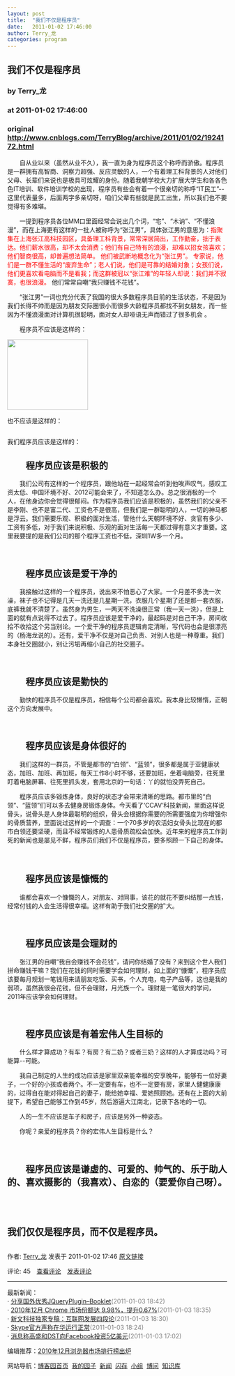 ```yaml
---
layout: post
title:  "我们不仅是程序员"
date:   2011-01-02 17:46:00
author: Terry_龙
categories: program
---
```


## 我们不仅是程序员
### by Terry_龙
### at 2011-01-02 17:46:00
### original <http://www.cnblogs.com/TerryBlog/archive/2011/01/02/1924172.html>

<p><p>　　自从业以来（虽然从业不久），我一直为身为程序员这个称呼而骄傲。程序员是一群拥有高智商、洞察力超强、反应灵敏的人，一个有着理工科背景的人对他们父母、长辈们来说也是极具可炫耀的身份。随着我朝学校大力扩展大学生和各各色色IT培训、软件培训学校的出现，程序员有些会有着一个很亲切的称呼“IT民工”--这里代表量多，后面两字多亲切呀，咱们父辈有些就是民工出生，所以我们也不要觉得有多难堪。</p>
<p>　　一提到程序员各位MM口里面经常会说出几个词，“宅”、“木讷”、“不懂浪漫”，而在上海更有这样的一批人被称呼为“张江男”，具体张江男的意思为：<span style="color:#ff0000">指聚集在上海张江高科技园区，具备理工科背景，常常深居简出，工作勤奋，拙于表达。他们薪水很高，却不太会消费；他们有自己特有的浪漫，却难以招女孩喜欢；他们智商很高，却普遍想法简单。 他们被武断地概念化为“张江男”。 专家说，他们是一群不懂生活的“废弃生命”；老人们说，他们是可靠的结婚对象；女孩们说，他们更喜欢看电脑而不是看我；而这群被冠以“张江难”的年轻人却说：我们并不寂寞，也很浪漫。 </span><span>他们常常自嘲“我只赚钱不花钱”。</span></p>
<p><span>　　“张江男”一词也充分代表了我国的很大多数程序员目前的生活状态，不是因为我们长得不帅而是因为朋友交际圈很小而很多大龄程序员都找不到女朋友，而一些因为不懂浪漫面对计算机很聪明，面对女人却哑语无声而错过了很多机会 。</span></p>
<p><span>　　程序员不应该是这样的：</span></p>
<p><span><img border="0" alt="" src="http://images.cnblogs.com/cnblogs_com/terryblog/code.png" width="185" height="162"></span></p>
<p><span>也不应该是这样的：</span></p>
<p><span><img border="0" alt="" src="http://images.cnblogs.com/cnblogs_com/terryblog/a8362712e3481469f819b8a9.png"></span></p>
<p><span>我们程序员应该是这样的：</span></p>
<h2><span>　　程序员应该是积极的</span></h2>
<p><span>　　我们公司有这样的一个程序员，跟他站在一起经常会听到他唉声叹气，感叹工资太低、中国环境不好、2012可能会来了，不知道怎么办。总之很消极的一个人，在他身边你会觉得很郁闷。作为程序员我们应该是积极的，虽然我们的父亲不是李刚、也不是富二代、工资也不是很高，但我们是一群聪明的人，一切的神马都是浮云。我们需要乐观、积极的面对生活，管他什么天朝环境不好、贪官有多少、工资有多低，对于我们来说积极、乐观的面对生活每一天都过得有意义才重要。这里我要提的是我们公司的那个程序工资也不低，深圳1W多一个月。</span></p>
<p><span></span> </p>
<h2><span>　　程序员应该是爱干净的</span></h2>
<p><span>　　我接触过这样的一个程序员，说出来不怕恶心了大家。一个月差不多洗一次澡，袜子也不记得是几天一洗还是几星期一洗，衣服几个星期了还是那一套衣服，底裤我就不清楚了。虽然身为男生，一两天不洗澡很正常（我一天一洗），但是上面的就有点说得不过去了。程序员应该是爱干净的，最起码是对自己干净，房间收拾不收拾这个另当别论。一个爱干净的程序员逻辑肯定清晰，写代码也会是很漂亮的（杨海龙说的）。还有，爱干净不仅是对自己负责、对别人也是一种尊重。我们本身社交圈就小，别让污垢再缩小自己的社交圈子。</span></p>
<p><span></span> </p>
<h2><span>　　程序员应该是勤快的</span></h2>
<p><span>　　勤快的程序员不仅是程序员，相信每个公司都会喜欢。我本身比较懒惰，正朝这个方向发展中。</span></p>
<p><span></span> </p>
<h2><span>　　程序员应该是身体很好的</span></h2>
<p><span>　　我们这样的一群员，不管是都市的“白领”、“蓝领”，很多都是属于亚健康状态，加班、加班、再加班，每天工作8小时不够，还要加班，坐着电脑旁，往死里盯着电脑屏幕、往死里抓头发，套用北京的一句话：丫的就怕没弄死自己。</span></p>
<p><span>　　程序员应该多锻炼身体，良好的状态才会带来清晰的思路。都市里的“白领”、“蓝领”们可以多去健身房锻炼身体。今天看了‘CCAV’科技新闻，里面这样说骨头，说骨头是人身体最聪明的组织，骨头会根据你需要的所需要强度为你增强你的骨质营养，里面说过这样的一个调查：一个70多岁的农活妇女骨头比现在的都市白领还要坚硬，而且不经常锻炼的人患骨质疏松会加快。近年来的程序员工作到死的新闻也是屡见不鲜，程序员们我们不仅是程序员，要多照顾一下自己的身体。</span></p>
<p><span>　　</span></p>
<h2><span>　　程序员应该是慷慨的</span></h2>
<p><span>　　谁都会喜欢一个慷慨的人，对朋友、对同事，该花的就花不要纠结那一点钱，经常付钱的人会生活得很幸福。这样有助于我们社交圈的扩大。</span></p>
<p><span></span> </p>
<h2><span>　　程序员应该是会理财的</span></h2>
<p><span>　　张江男的自嘲“我自会赚钱不会花钱”，请问你结婚了没有？来到这个世人我们拼命赚钱干嘛？我们在花钱的同时需要学会如何理财，如上面的“慷慨”，程序员应该要每月规划一笔钱用来请朋友吃饭、买书，个人充电，电子产品等，这也是我的弱项，虽然我很会花钱，但不会理财，月光族一个。理财是一笔很大的学问，2011年应该学会如何理财。</span></p>
<p><span></span> </p>
<h2><span>　　程序员应该是有着宏伟人生目标的</span></h2>
<p><span>　　什么样才算成功？有车？有房？有二奶？或者三奶？这样的人才算成功吗？可能算--可能。</span></p>
<p><span>　　我自己制定的人生的成功应该是家里双亲能幸福的安享晚年，能够有一位好妻子，一个好的小孩或者两个。不一定要有车，也不一定要有房，家里人健健康康的，过得自在能对得起自己的妻子，能给她幸福、爱她照顾她。还有在上面的大前提下，希望自己能够工作到45岁，然后游遍大江南北，记录下各地的一切。</span></p>
<p><span>　　人的一生不应该是车子和房子，应该是另外一种姿态。</span></p>
<p><span>　　你呢？亲爱的程序员？你的宏伟人生目标是什么？</span></p>
<p><span></span> </p>
<h2><span>　　程序员应该是谦虚的、可爱的、帅气的、乐于助人的、喜欢摄影的（我喜欢）、自恋的（要爱你自己呀）。</span></h2>
<h2><span></span> </h2>
<h2><span>我们仅仅是程序员，而不仅是程序员。</span></h2><img src="http://www.cnblogs.com/TerryBlog/aggbug/1924172.html?type=1" width="1" height="1" alt=""><p>作者: <a href="http://www.cnblogs.com/TerryBlog/">Terry_龙</a> 发表于 2011-01-02 17:46 <a href="http://www.cnblogs.com/TerryBlog/archive/2011/01/02/1924172.html">原文链接</a></p><p>评论: 45　<a href="http://www.cnblogs.com/TerryBlog/archive/2011/01/02/1924172.html#pagedcomment">查看评论</a>　<a href="http://www.cnblogs.com/TerryBlog/archive/2011/01/02/1924172.html#commentform">发表评论</a></p><hr><p>最新新闻：<br>· <a href="http://news.cnblogs.com/n/87067/">分享国外优秀JQueryPlugin–Booklet</a><span style="color:gray">(2011-01-03 18:42)</span><br>· <a href="http://news.cnblogs.com/n/87066/">2010年12月 Chrome 市场份额达 9.98%，提升0.67%</a><span style="color:gray">(2011-01-03 18:35)</span><br>· <a href="http://news.cnblogs.com/n/87065/">新文科技独家专稿：互联网发展四段论</a><span style="color:gray">(2011-01-03 18:30)</span><br>· <a href="http://news.cnblogs.com/n/87064/">Skype官方声称在华运行正常</a><span style="color:gray">(2011-01-03 18:24)</span><br>· <a href="http://news.cnblogs.com/n/87063/">消息称高盛和DST向Facebook投资5亿美元</a><span style="color:gray">(2011-01-03 17:02)</span><br></p><p>编辑推荐：<a href="http://news.cnblogs.com/n/87013/">2010年12月浏览器市场排行榜出炉</a><br></p><p>网站导航：<a href="http://www.cnblogs.com">博客园首页</a>  <a href="http://home.cnblogs.com/">我的园子</a>  <a href="http://news.cnblogs.com">新闻</a>  <a href="http://home.cnblogs.com/ing/">闪存</a>  <a href="http://home.cnblogs.com/group/">小组</a>  <a href="http://space.cnblogs.com/q/">博问</a>  <a href="http://kb.cnblogs.com">知识库</a></p></p>